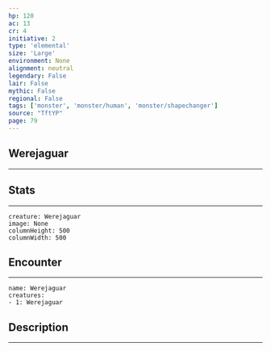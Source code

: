 ```yaml
---
hp: 120
ac: 13
cr: 4
initiative: 2
type: 'elemental'    
size: 'Large'
environment: None
alignment: neutral
legendary: False
lair: False
mythic: False
regional: False
tags: ['monster', 'monster/human', 'monster/shapechanger']
source: "TftYP"
page: 79
---
```


## Werejaguar
---



## Stats
---

```statblock
creature: Werejaguar
image: None
columnHeight: 500
columnWidth: 500
```

## Encounter
---

```encounter-table
name: Werejaguar
creatures:
- 1: Werejaguar
```

## Description
---




